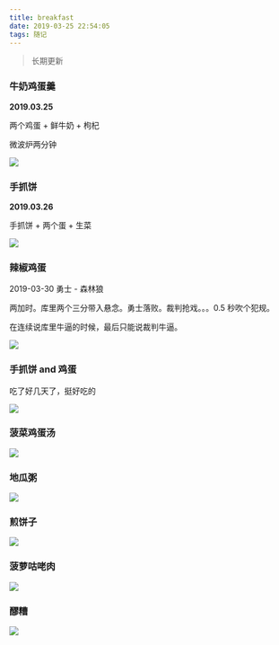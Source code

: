 ```yaml
---
title: breakfast
date: 2019-03-25 22:54:05
tags: 随记
---
```


> 长期更新

### 牛奶鸡蛋羹

**2019.03.25**

两个鸡蛋 + 鲜牛奶 + 枸杞 

微波炉两分钟


![](https://beer-1256523277.cos.ap-shanghai.myqcloud.com/beer/blog/breakfast/breakfast_20190325.jpeg
)


<!--more-->


### 手抓饼

**2019.03.26**

手抓饼  + 两个蛋  + 生菜

![](https://beer-1256523277.cos.ap-shanghai.myqcloud.com/beer/blog/breakfast/breakfast_20190326.jpeg
)

### 辣椒鸡蛋

2019-03-30 勇士 - 森林狼

两加时。库里两个三分带入悬念。勇士落败。裁判抢戏。。。0.5 秒吹个犯规。


在连续说库里牛逼的时候，最后只能说裁判牛逼。

![](https://beer-1256523277.cos.ap-shanghai.myqcloud.com/beer/blog/breakfast_20190330.jpg
)

### 手抓饼 and 鸡蛋

吃了好几天了，挺好吃的

![](https://beer-1256523277.cos.ap-shanghai.myqcloud.com/beer/blog/20190417.jpeg
)


### 菠菜鸡蛋汤

![](https://beer-1256523277.cos.ap-shanghai.myqcloud.com/beer/blog/20190418.jpeg
)

### 地瓜粥

![](https://beer-1256523277.cos.ap-shanghai.myqcloud.com/beer/blog/breakfast_sweet_potato.jpeg
)

### 煎饼子

![](https://beer-1256523277.cos.ap-shanghai.myqcloud.com/beer/blog/breakfast_pancakes.jpeg
)


### 菠萝咕咾肉

![](https://beer-1256523277.cos.ap-shanghai.myqcloud.com/beer/blog/20190521.jpeg
)

### 醪糟

![](https://beer-1256523277.cos.ap-shanghai.myqcloud.com/beer/blog/breakfast_20190525.jpeg
)